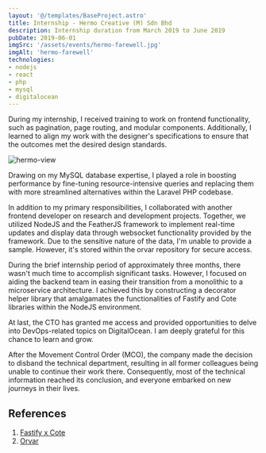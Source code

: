 ```yaml
---
layout: '@/templates/BaseProject.astro'
title: Internship - Hermo Creative (M) Sdn Bhd
description: Internship duration from March 2019 to June 2019
pubDate: 2019-06-01
imgSrc: '/assets/events/hermo-farewell.jpg'
imgAlt: 'hermo-farewell'
technologies:
- nodejs
- react
- php
- mysql
- digitalocean
---
```


During my internship, I received training to work on frontend functionality, such as pagination, page routing, and modular components. Additionally, I learned to align my work with the designer's specifications to ensure that the outcomes met the desired design standards.

![hermo-view](/assets/projects/hermo.png)

Drawing on my MySQL database expertise, I played a role in boosting performance by fine-tuning resource-intensive queries and replacing them with more streamlined alternatives within the Laravel PHP codebase.

In addition to my primary responsibilities, I collaborated with another frontend developer on research and development projects. Together, we utilized NodeJS and the FeatherJS framework to implement real-time updates and display data through websocket functionality provided by the framework. Due to the sensitive nature of the data, I'm unable to provide a sample. However, it's stored within the orvar repository for secure access.

During the brief internship period of approximately three months, there wasn't much time to accomplish significant tasks. However, I focused on aiding the backend team in easing their transition from a monolithic to a microservice architecture. I achieved this by constructing a decorator helper library that amalgamates the functionalities of Fastify and Cote libraries within the NodeJS environment.

At last, the CTO has granted me access and provided opportunities to delve into DevOps-related topics on DigitalOcean. I am deeply grateful for this chance to learn and grow.

After the Movement Control Order (MCO), the company made the decision to disband the technical department, resulting in all former colleagues being unable to continue their work there. Consequently, most of the technical information reached its conclusion, and everyone embarked on new journeys in their lives.

## References

1. <a href="https://github.com/Oskang09/fastify-cote">Fastify x Cote</a>
2. <a href="https://github.com/Oskang09/orvar/tree/master">Orvar</a>